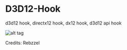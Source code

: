 # D3D12-Hook
d3d12 hook, directx12 hook, dx12 hook, d3d12 api hook

![alt tag](https://github.com/DrNseven/D3D12-Hook/blob/master/nopants.jpg)

Credits: Rebzzel
